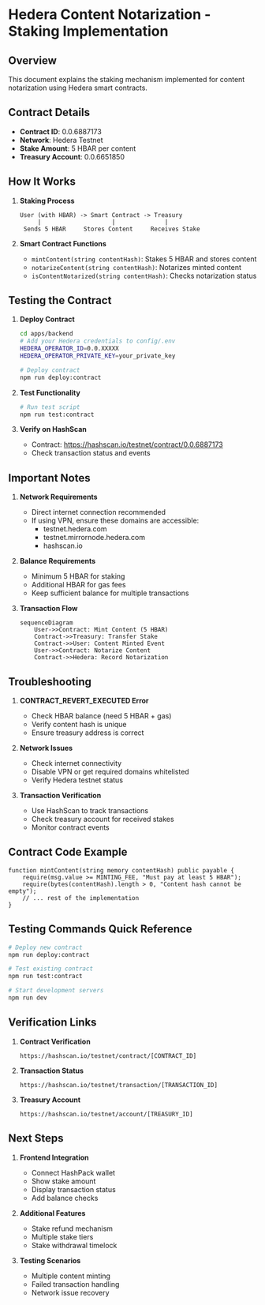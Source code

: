 # Hedera Content Notarization - Staking Implementation

## Overview
This document explains the staking mechanism implemented for content notarization using Hedera smart contracts.

## Contract Details
- **Contract ID**: 0.0.6887173
- **Network**: Hedera Testnet
- **Stake Amount**: 5 HBAR per content
- **Treasury Account**: 0.0.6651850

## How It Works

1. **Staking Process**
   ```
   User (with HBAR) -> Smart Contract -> Treasury
        |                    |              |
    Sends 5 HBAR     Stores Content     Receives Stake
   ```

2. **Smart Contract Functions**
   - `mintContent(string contentHash)`: Stakes 5 HBAR and stores content
   - `notarizeContent(string contentHash)`: Notarizes minted content
   - `isContentNotarized(string contentHash)`: Checks notarization status

## Testing the Contract

1. **Deploy Contract**
   ```bash
   cd apps/backend
   # Add your Hedera credentials to config/.env
   HEDERA_OPERATOR_ID=0.0.XXXXX
   HEDERA_OPERATOR_PRIVATE_KEY=your_private_key

   # Deploy contract
   npm run deploy:contract
   ```

2. **Test Functionality**
   ```bash
   # Run test script
   npm run test:contract
   ```

3. **Verify on HashScan**
   - Contract: https://hashscan.io/testnet/contract/0.0.6887173
   - Check transaction status and events

## Important Notes

1. **Network Requirements**
   - Direct internet connection recommended
   - If using VPN, ensure these domains are accessible:
     - testnet.hedera.com
     - testnet.mirrornode.hedera.com
     - hashscan.io

2. **Balance Requirements**
   - Minimum 5 HBAR for staking
   - Additional HBAR for gas fees
   - Keep sufficient balance for multiple transactions

3. **Transaction Flow**
   ```mermaid
   sequenceDiagram
       User->>Contract: Mint Content (5 HBAR)
       Contract->>Treasury: Transfer Stake
       Contract->>User: Content Minted Event
       User->>Contract: Notarize Content
       Contract->>Hedera: Record Notarization
   ```

## Troubleshooting

1. **CONTRACT_REVERT_EXECUTED Error**
   - Check HBAR balance (need 5 HBAR + gas)
   - Verify content hash is unique
   - Ensure treasury address is correct

2. **Network Issues**
   - Check internet connectivity
   - Disable VPN or get required domains whitelisted
   - Verify Hedera testnet status

3. **Transaction Verification**
   - Use HashScan to track transactions
   - Check treasury account for received stakes
   - Monitor contract events

## Contract Code Example
```solidity
function mintContent(string memory contentHash) public payable {
    require(msg.value >= MINTING_FEE, "Must pay at least 5 HBAR");
    require(bytes(contentHash).length > 0, "Content hash cannot be empty");
    // ... rest of the implementation
}
```

## Testing Commands Quick Reference

```bash
# Deploy new contract
npm run deploy:contract

# Test existing contract
npm run test:contract

# Start development servers
npm run dev
```

## Verification Links

1. **Contract Verification**
   ```
   https://hashscan.io/testnet/contract/[CONTRACT_ID]
   ```

2. **Transaction Status**
   ```
   https://hashscan.io/testnet/transaction/[TRANSACTION_ID]
   ```

3. **Treasury Account**
   ```
   https://hashscan.io/testnet/account/[TREASURY_ID]
   ```

## Next Steps

1. **Frontend Integration**
   - Connect HashPack wallet
   - Show stake amount
   - Display transaction status
   - Add balance checks

2. **Additional Features**
   - Stake refund mechanism
   - Multiple stake tiers
   - Stake withdrawal timelock

3. **Testing Scenarios**
   - Multiple content minting
   - Failed transaction handling
   - Network issue recovery
